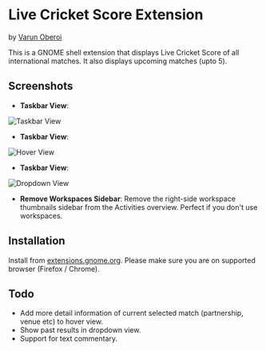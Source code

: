 # Live Cricket Score Extension
by [Varun Oberoi](mailto:varunoberoi@outlook.com)

This is a GNOME shell extension that displays Live Cricket Score of all international matches. It also displays upcoming matches (upto 5).


## Screenshots

* **Taskbar View**: 

![Taskbar View](https://extensions.gnome.org/static/extension-data/screenshots/screenshot_208_1.png)


* **Taskbar View**: 

![Hover View](https://extensions.gnome.org/static/extension-data/screenshots/screenshot_208_1.png)


* **Taskbar View**: 

![Dropdown View](https://extensions.gnome.org/static/extension-data/screenshots/screenshot_208_1.png)

* **Remove Workspaces Sidebar**: Remove the right-side workspace thumbnails sidebar from the Activities overview. Perfect if you don't use workspaces.


## Installation

Install from [extensions.gnome.org](https://extensions.gnome.org/extension/208/panel-settings/). Please make sure you are on supported browser (Firefox / Chrome).


## Todo

* Add more detail information of current selected match (partnership, venue etc) to hover view.
* Show past results in dropdown view.
* Support for text commentary.



